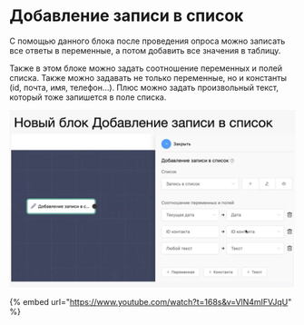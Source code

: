 # Добавление записи в список

С помощью данного блока после проведения опроса можно записать все ответы в переменные, а потом добавить все значения в таблицу.&#x20;

Также в этом блоке можно задать соотношение переменных и полей списка. Также можно задавать не только переменные, но и константы (id, почта, имя, телефон…). Плюс можно задать произвольный текст, который тоже запишется в поле списка.

![](../../.gitbook/assets/блок1.png)

{% embed url="https://www.youtube.com/watch?t=168s&v=VlN4mIFVJqU" %}
